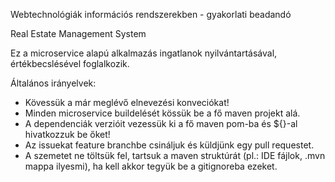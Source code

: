 Webtechnológiák információs rendszerekben - gyakorlati beadandó

Real Estate Management System

Ez a microservice alapú alkalmazás ingatlanok nyilvántartásával, értékbecslésével foglalkozik.

Általános irányelvek:
- Kövessük a már meglévő elnevezési konveciókat!
- Minden microservice buildelését kössük be a fő maven projekt alá.
- A dependenciák verzióit vezessük ki a fő maven pom-ba és ${}-al hivatkozzuk be őket!
- Az issuekat feature branchbe csináljuk és küldjünk egy pull requestet.
- A szemetet ne töltsük fel, tartsuk a maven struktúrát (pl.: IDE fájlok, .mvn mappa ilyesmi), ha kell akkor tegyük be a gitignoreba ezeket.
